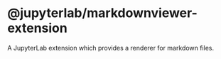 # @jupyterlab/markdownviewer-extension

A JupyterLab extension which provides a renderer for markdown files.
